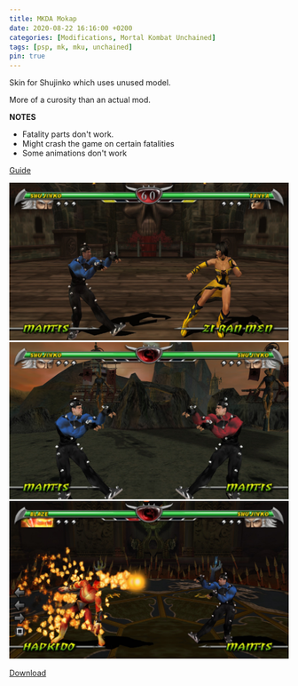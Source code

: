 ```yaml
---
title: MKDA Mokap
date: 2020-08-22 16:16:00 +0200
categories: [Modifications, Mortal Kombat Unchained]
tags: [psp, mk, mku, unchained]   
pin: true
---
```


Skin for Shujinko which uses unused model.

More of a curosity than an actual mod.

**NOTES**
- Fatality parts don't work.
- Might crash the game on certain fatalities
- Some animations don't work

[Guide](https://ermaccer.github.io/posts/how-to-install-mortal-kombat-unchained-mods/)

![Preview](https://raw.githubusercontent.com/ermaccer/ermaccer.github.io/gh-pages/assets/mods/mku/mkdamokap/1.jpg)
![Preview](https://raw.githubusercontent.com/ermaccer/ermaccer.github.io/gh-pages/assets/mods/mku/mkdamokap/2.jpg)
![Preview](https://raw.githubusercontent.com/ermaccer/ermaccer.github.io/gh-pages/assets/mods/mku/mkdamokap/3.jpg)



[Download](https://drive.google.com/file/d/1HzJvMk7A1vzALoAr-dIdmK-BbOcBJd1e/view?usp=sharing)

